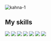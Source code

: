 <p align="left"> <img src="https://komarev.com/ghpvc/?username=kanha-16&label=Profile%20views&color=0e75b6&style=flat" alt="kahna-1" /> </p>
<!-- ##  My Github Status -->
<!-- [![GitHub Streak](https://github-readme-streak-stats.herokuapp.com?user=kahnu-sahoo-au6&theme=tokyonight_duo&hide_border=true)] -->

## My skills

![](https://img.shields.io/badge/HTML5-E34F26?style=for-the-badge&logo=html5&logoColor=white)
![](https://img.shields.io/badge/CSS3-1572B6?style=for-the-badge&logo=css3&logoColor=white)
![](https://img.shields.io/badge/JavaScript-F7DF1E?style=for-the-badge&logo=javascript&logoColor=black)
![](https://img.shields.io/badge/React-20232A?style=for-the-badge&logo=react&logoColor=61DAFB)
![](https://img.shields.io/badge/Node.js-43853D?style=for-the-badge&logo=node-dot-js&logoColor=white)
![](https://img.shields.io/badge/Express.js-000000?style=for-the-badge&logo=express&logoColor=white)
![](https://img.shields.io/badge/MongoDB-4EA94B?style=for-the-badge&logo=mongodb&logoColor=white)
